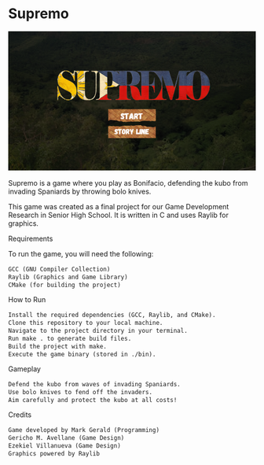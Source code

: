 # Supremo

![Main_Menu](https://github.com/oshit0/supremo/blob/main/resources/main_menu/main_screen.png)

Supremo is a game where you play as Bonifacio, defending the kubo from invading Spaniards by throwing bolo knives.

This game was created as a final project for our Game Development Research in Senior High School. It is written in C and uses Raylib for graphics.

Requirements

To run the game, you will need the following:

    GCC (GNU Compiler Collection)
    Raylib (Graphics and Game Library)
    CMake (for building the project)

How to Run

    Install the required dependencies (GCC, Raylib, and CMake).
    Clone this repository to your local machine.
    Navigate to the project directory in your terminal.
    Run make . to generate build files.
    Build the project with make.
    Execute the game binary (stored in ./bin).

Gameplay

    Defend the kubo from waves of invading Spaniards.
    Use bolo knives to fend off the invaders.
    Aim carefully and protect the kubo at all costs!

Credits

    Game developed by Mark Gerald (Programming)
    Gericho M. Avellane (Game Design)
    Ezekiel Villanueva (Game Design)
    Graphics powered by Raylib

